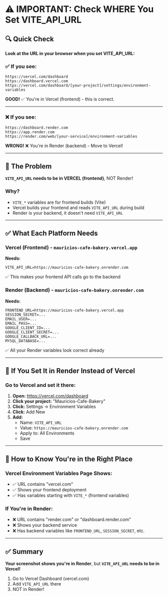 # ⚠️ IMPORTANT: Check WHERE You Set VITE_API_URL

## 🔍 Quick Check

**Look at the URL in your browser when you set VITE_API_URL:**

### ✅ If you see:
```
https://vercel.com/dashboard
https://dashboard.vercel.com
https://vercel.com/dashboard/[your-project]/settings/environment-variables
```
**GOOD!** ✅ You're in Vercel (frontend) - this is correct.

---

### ❌ If you see:
```
https://dashboard.render.com
https://app.render.com
https://render.com/web/[your-service]/environment-variables
```
**WRONG!** ❌ You're in Render (backend) - Move to Vercel!

---

## 🎯 The Problem

**`VITE_API_URL` needs to be in VERCEL (frontend)**, NOT Render!

### Why?
- `VITE_*` variables are for frontend builds (Vite)
- Vercel builds your frontend and reads `VITE_API_URL` during build
- Render is your backend, it doesn't need `VITE_API_URL`

---

## ✅ What Each Platform Needs

### Vercel (Frontend) - `mauricios-cafe-bakery.vercel.app`
**Needs:**
```
VITE_API_URL=https://mauricios-cafe-bakery.onrender.com
```
✅ This makes your frontend API calls go to the backend

### Render (Backend) - `mauricios-cafe-bakery.onrender.com`
**Needs:**
```
FRONTEND_URL=https://mauricios-cafe-bakery.vercel.app
SESSION_SECRET=...
EMAIL_USER=...
EMAIL_PASS=...
GOOGLE_CLIENT_ID=...
GOOGLE_CLIENT_SECRET=...
GOOGLE_CALLBACK_URL=...
MYSQL_DATABASE=...
```
✅ All your Render variables look correct already

---

## 🔧 If You Set It in Render Instead of Vercel

### Go to Vercel and set it there:

1. **Open:** https://vercel.com/dashboard
2. **Click your project:** "Mauricios-Cafe-Bakery"
3. **Click:** Settings → Environment Variables
4. **Click:** Add New
5. **Add:**
   - Name: `VITE_API_URL`
   - Value: `https://mauricios-cafe-bakery.onrender.com`
   - Apply to: All Environments
   - Save

---

## 🎯 How to Know You're in the Right Place

### Vercel Environment Variables Page Shows:
- ✅ URL contains "vercel.com"
- ✅ Shows your frontend deployment
- ✅ Has variables starting with `VITE_*` (frontend variables)

### If You're in Render:
- ❌ URL contains "render.com" or "dashboard.render.com"
- ❌ Shows your backend service
- ❌ Has backend variables like `FRONTEND_URL`, `SESSION_SECRET`, etc.

---

## ✅ Summary

**Your screenshot shows you're in Render**, but **`VITE_API_URL` needs to be in Vercel!**

1. Go to Vercel Dashboard (vercel.com)
2. Add `VITE_API_URL` there
3. NOT in Render!



